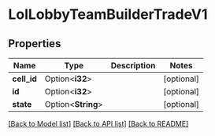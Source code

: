# LolLobbyTeamBuilderTradeV1

## Properties

Name | Type | Description | Notes
------------ | ------------- | ------------- | -------------
**cell_id** | Option<**i32**> |  | [optional]
**id** | Option<**i32**> |  | [optional]
**state** | Option<**String**> |  | [optional]

[[Back to Model list]](../README.md#documentation-for-models) [[Back to API list]](../README.md#documentation-for-api-endpoints) [[Back to README]](../README.md)


